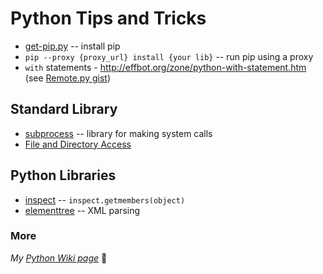 # Python Tips and Tricks

* [get-pip.py](https://raw.github.com/pypa/pip/master/contrib/get-pip.py) -- install pip
* `pip --proxy {proxy_url} install {your lib}` -- run pip using a proxy
* `with` statements - <http://effbot.org/zone/python-with-statement.htm> (see [Remote.py gist](https://gist.github.com/dnorton/ad9804f79dcac7804772))

## Standard Library

+ [subprocess](https://docs.python.org/2/library/subprocess.html) -- library for making system calls
+ [File and Directory Access](https://docs.python.org/2/library/filesys.html)

## Python Libraries

* [inspect](https://docs.python.org/2/library/inspect.html#module-inspect) -- `inspect.getmembers(object)`
* [elementtree](https://pypi.python.org/pypi/elementtree/) -- XML parsing

### More

_My [Python Wiki page](https://github.com/dnorton/dev-notes/wiki/Python)_ :notebook:
